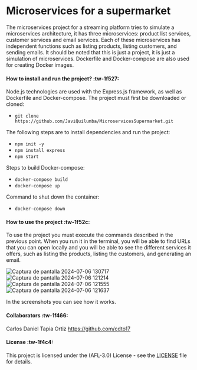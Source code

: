 # Microservices for a supermarket

<p>
The microservices project for a streaming platform tries to simulate a microservices architecture, it has three microservices: product list services, customer services and email services. Each of these microservices has independent functions such as listing products, listing customers, and sending emails. It should be noted that this is just a project, it is just a simulation of microservices.
Dockerfile and Docker-compose are also used for creating Docker images.
</p>

#### How to install and run the project? :tw-1f527:
Node.js technologies are used with the Express.js framework, as well as Dockerfile and Docker-compose.
The project must first be downloaded or cloned:
- `git clone https://github.com/JaviQuilumba/MicroservicesSupermarket.git`

The following steps are to install dependencies and run the project:
- `npm init -y`
- `npm install express`
- `npm start`

Steps to build Docker-compose:
- `docker-compose build`
- `docker-compose up`

Command to shut down the container:
- `docker-compose down`

#### How to use the project :tw-1f52c:
<p>
To use the project you must execute the commands described in the previous point. When you run it in the terminal, you will be able to find URLs that you can open locally and you will be able to see the different services it offers, such as listing the products, listing the customers, and generating an email.
</p>

![Captura de pantalla 2024-07-06 130717](https://github.com/JaviQuilumba/MicroservicesSupermarket/assets/167824357/f78ac343-fcc8-4893-9cfa-77254e8e8a0f)
![Captura de pantalla 2024-07-06 121214](https://github.com/JaviQuilumba/MicroservicesSupermarket/assets/167824357/b1415265-3b3e-4269-8031-ea8d12fcec2d)
![Captura de pantalla 2024-07-06 121555](https://github.com/JaviQuilumba/MicroservicesSupermarket/assets/167824357/12ae61b9-f768-4d74-9425-c607dffc9337)
![Captura de pantalla 2024-07-06 121637](https://github.com/JaviQuilumba/MicroservicesSupermarket/assets/167824357/b981940d-095a-4a43-a12b-8768f9ec8358)

In the screenshots you can see how it works.

####  Collaborators :tw-1f466:
Carlos Daniel Tapia Ortiz
https://github.com/cdto17

####  License :tw-1f4c4: 
This project is licensed under the (AFL-3.0) License - see the [LICENSE](https://opensource.org/license/afl-3-0-php) file for details.

